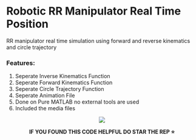 # Robotic RR Manipulator Real Time Position
 RR manipulator real time simulation using forward and reverse kinematics and circle trajectory
 <h3>Features:</h3>
 <ol>
 <li>Seperate Inverse Kinematics Function</li>
 <li>Seperate Forward Kinematics Function</li>
 <li>Seperate Circle Trajectory  Function</li>
 <li>Seperate Animation File</li>
 <li>Done on Pure MATLAB no external tools are used</li>
 <li>Included the media files</li>
 </ol>
 <p align="center"> <img src="https://media.tenor.com/dCP7OIQWjBcAAAAM/im-a-robot-robot.gif"/></p>
 
 <p align="center"><strong>IF YOU FOUND THIS CODE HELPFUL DO STAR THE REP ⭐ </strong></p>
 
 
